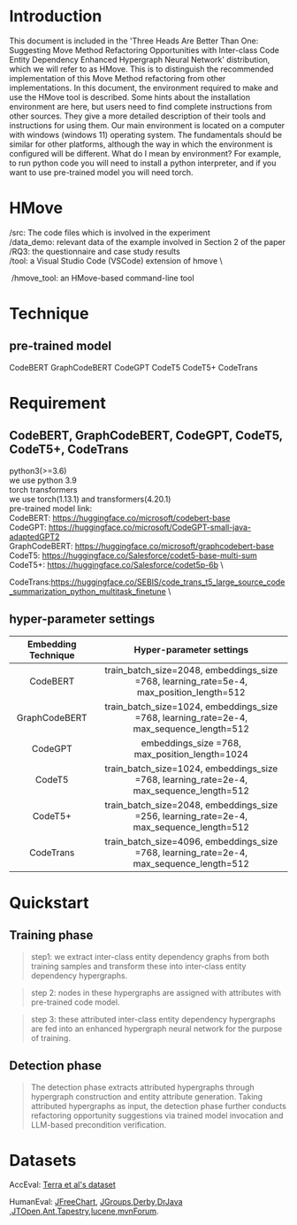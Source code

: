 # Introduction
This document is included in the 'Three Heads Are Better Than One: Suggesting Move Method Refactoring Opportunities with Inter-class Code Entity Dependency Enhanced Hypergraph Neural Network' distribution, which we will refer to as HMove. This is to distinguish the recommended implementation of this Move Method refactoring from other implementations. In this document, the environment required to make and use the HMove tool is described. Some hints about the installation environment are here, but users need to find complete instructions from other sources. They give a more detailed description of their tools and instructions for using them. Our main environment is located on a computer with windows (windows 11) operating system. The fundamentals should be similar for other platforms, although the way in which the environment is configured will be different. What do I mean by environment? For example, to run python code you will need to install a python interpreter, and if you want to use pre-trained model you will need torch.

# HMove
/src: The code files which is involved in the experiment \
/data_demo: relevant data of the example involved in Section 2 of the paper \
/RQ3: the questionnaire and case study results \
/tool:  a Visual Studio Code (VSCode) extension of hmove \

​	/hmove_tool: an HMove-based command-line tool

# Technique
## pre-trained model
CodeBERT GraphCodeBERT CodeGPT CodeT5 CodeT5+ CodeTrans

# Requirement
## CodeBERT, GraphCodeBERT, CodeGPT, CodeT5, CodeT5+, CodeTrans
python3(>=3.6) \
we use python 3.9\
torch transformers \
we use torch(1.13.1) and transformers(4.20.1)\
pre-trained model link: \
CodeBERT: https://huggingface.co/microsoft/codebert-base \
CodeGPT: https://huggingface.co/microsoft/CodeGPT-small-java-adaptedGPT2 \
GraphCodeBERT: https://huggingface.co/microsoft/graphcodebert-base \
CodeT5: https://huggingface.co/Salesforce/codet5-base-multi-sum \
CodeT5+: https://huggingface.co/Salesforce/codet5p-6b \

CodeTrans:https://huggingface.co/SEBIS/code_trans_t5_large_source_code_summarization_python_multitask_finetune \

## hyper-parameter settings

| Embedding Technique |                   Hyper-parameter settings                   |
| :-----------------: | :----------------------------------------------------------: |
|      CodeBERT       | train\_batch\_size=2048, embeddings\_size =768, learning\_rate=5e-4, max\_position\_length=512 |
|    GraphCodeBERT    | train\_batch\_size=1024, embeddings\_size =768, learning\_rate=2e-4, max\_sequence\_length=512 |
|       CodeGPT       |      embeddings\_size =768, max\_position\_length=1024       |
|       CodeT5        | train\_batch\_size=1024, embeddings\_size =768, learning\_rate=2e-4, max\_sequence\_length=512 |
|       CodeT5+       | train\_batch\_size=2048, embeddings\_size =256, learning\_rate=2e-4, max_sequence_length=512 |
|      CodeTrans      | train\_batch\_size=4096, embeddings\_size =768, learning\_rate=2e-4, max_sequence_length=512 |

# Quickstart

##  Training phase

> step1: we extract inter-class entity dependency graphs from both training samples and transform these into inter-class entity dependency hypergraphs.

> step 2: nodes in these hypergraphs are assigned with attributes with pre-trained code model.

> step 3: these attributed inter-class entity dependency hypergraphs are fed into an enhanced hypergraph neural network for the purpose of training.

##  Detection phase

> The detection phase extracts attributed hypergraphs through hypergraph construction and entity attribute generation. Taking attributed hypergraphs as input, the detection phase further conducts refactoring opportunity suggestions via trained model invocation and LLM-based precondition verification.

# Datasets

AccEval: [Terra et al's dataset](http://java.llp.dcc.ufmg.br/jmove/) 

HumanEval:  [JFreeChart](https://github.com/jfree/jfreechart), [JGroups](https://github.com/belaban/JGroups),[Derby](https://github.com/apache/derby),[DrJava ](https://github.com/DrJavaAtRice/drjava),[JTOpen](https://github.com/IBM/JTOpen),[Ant](https://github.com/apache/ant),[Tapestry](https://github.com/apache/tapestry-5),[lucene](https://github.com/apache/lucene),[mvnForum](https://github.com/khanhnguyenj/mvnForumJ).
